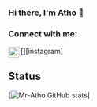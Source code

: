 ### Hi there, I'm Atho 👋

### Connect with me:

[<img align="left" alt="mr.atho | Instagram" width="22px" src="https://cdn.jsdelivr.net/npm/simple-icons@v3/icons/instagram.svg" />][instagram]

## Status
[![Mr-Atho GitHub stats](https://github-readme-stats.vercel.app/api?username=mr-atho)]
